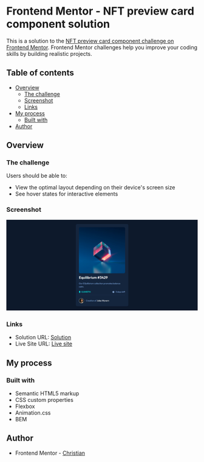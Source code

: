 # Frontend Mentor - NFT preview card component solution

This is a solution to the [NFT preview card component challenge on Frontend Mentor](https://www.frontendmentor.io/challenges/nft-preview-card-component-SbdUL_w0U). Frontend Mentor challenges help you improve your coding skills by building realistic projects. 

## Table of contents

- [Overview](#overview)
  - [The challenge](#the-challenge)
  - [Screenshot](#screenshot)
  - [Links](#links)
- [My process](#my-process)
  - [Built with](#built-with)
- [Author](#author)

## Overview

### The challenge

Users should be able to:

- View the optimal layout depending on their device's screen size
- See hover states for interactive elements

### Screenshot

![](./screenshot.png)

### Links

- Solution URL: [Solution](https://www.frontendmentor.io/solutions/nft-preview-card-component-R-YcoFpbGv)
- Live Site URL: [Live site](https://helpful-belekoy-520db8.netlify.app/)

## My process

### Built with

- Semantic HTML5 markup
- CSS custom properties
- Flexbox
- Animation.css
- BEM

## Author

- Frontend Mentor - [Christian](https://www.frontendmentor.io/profile/flchris)